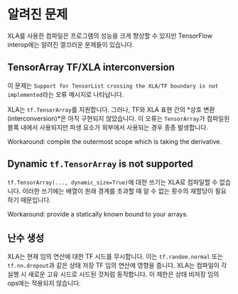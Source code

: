 # 알려진 문제

XLA를 사용한 컴파일은 프로그램의 성능을 크게 향상할 수 있지만 TensorFlow interop에는 알려진 껄끄러운 문제들이 있습니다.

## TensorArray TF/XLA interconversion

이 문제는 `Support for TensorList crossing the XLA/TF boundary is not implemented`라는 오류 메시지로 나타납니다.

XLA는 `tf.TensorArray`를 지원합니다. 그러나, TF와 XLA 표현 간의 *상호 변환(interconversion)*은 아직 구현되지 않았습니다. 이 오류는 `TensorArray`가 컴파일된 블록 내에서 사용되지만 파생 요소가 외부에서 사용되는 경우 종종 발생합니다.

Workaround: compile the outermost scope which is taking the derivative.

## Dynamic `tf.TensorArray` is not supported

`tf.TensorArray(..., dynamic_size=True)`에 대한 쓰기는 XLA로 컴파일할 수 없습니다. 이러한 쓰기에는 배열이 원래 경계를 초과할 때 알 수 없는 횟수의 재할당이 필요하기 때문입니다.

Workaround: provide a statically known bound to your arrays.

## 난수 생성

XLA는 현재 임의 연산에 대한 TF 시드를 무시합니다. 이는 `tf.random.normal` 또는 `tf.nn.dropout`과 같은 상태 저장 TF 임의 연산에 영향을 줍니다. XLA는 컴파일이 각 실행 시 새로운 고유 시드로 시드된 것처럼 동작합니다. 이 제한은 상태 비저장 임의 ops에는 적용되지 않습니다.
